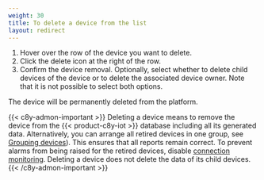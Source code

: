 ```yaml
---
weight: 30
title: To delete a device from the list
layout: redirect
---
```


1. Hover over the row of the device you want to delete.
2. Click the delete icon at the right of the row.
3. Confirm the device removal. Optionally, select whether to delete child devices of the device or to delete the associated device owner. Note that it is not possible to select both options.

The device will be permanently deleted from the platform.

{{< c8y-admon-important >}}
Deleting a device means to remove the device from the {{< product-c8y-iot >}} database including all its generated data. Alternatively, you can arrange all retired devices in one group, see [Grouping devices](/device-management-application/grouping-devices)). This ensures that all reports remain correct. To prevent alarms from being raised for the retired devices, disable [connection monitoring](/device-management-application/monitoring-and-controlling-devices/#connection-monitoring). Deleting a device does not delete the data of its child devices.
{{< /c8y-admon-important >}}
